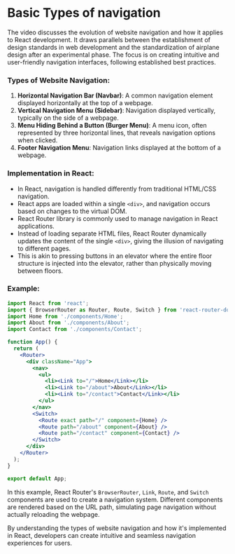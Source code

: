 # Basic Types of navigation

The video discusses the evolution of website navigation and how it applies to React development. It draws parallels between the establishment of design standards in web development and the standardization of airplane design after an experimental phase. The focus is on creating intuitive and user-friendly navigation interfaces, following established best practices.

### Types of Website Navigation:
1. **Horizontal Navigation Bar (Navbar)**: A common navigation element displayed horizontally at the top of a webpage.
2. **Vertical Navigation Menu (Sidebar)**: Navigation displayed vertically, typically on the side of a webpage.
3. **Menu Hiding Behind a Button (Burger Menu)**: A menu icon, often represented by three horizontal lines, that reveals navigation options when clicked.
4. **Footer Navigation Menu**: Navigation links displayed at the bottom of a webpage.

### Implementation in React:
- In React, navigation is handled differently from traditional HTML/CSS navigation.
- React apps are loaded within a single `<div>`, and navigation occurs based on changes to the virtual DOM.
- React Router library is commonly used to manage navigation in React applications.
- Instead of loading separate HTML files, React Router dynamically updates the content of the single `<div>`, giving the illusion of navigating to different pages.
- This is akin to pressing buttons in an elevator where the entire floor structure is injected into the elevator, rather than physically moving between floors.

### Example:
```jsx
import React from 'react';
import { BrowserRouter as Router, Route, Switch } from 'react-router-dom';
import Home from './components/Home';
import About from './components/About';
import Contact from './components/Contact';

function App() {
  return (
    <Router>
      <div className="App">
        <nav>
          <ul>
            <li><Link to="/">Home</Link></li>
            <li><Link to="/about">About</Link></li>
            <li><Link to="/contact">Contact</Link></li>
          </ul>
        </nav>
        <Switch>
          <Route exact path="/" component={Home} />
          <Route path="/about" component={About} />
          <Route path="/contact" component={Contact} />
        </Switch>
      </div>
    </Router>
  );
}

export default App;
```

In this example, React Router's `BrowserRouter`, `Link`, `Route`, and `Switch` components are used to create a navigation system. Different components are rendered based on the URL path, simulating page navigation without actually reloading the webpage.

By understanding the types of website navigation and how it's implemented in React, developers can create intuitive and seamless navigation experiences for users.
